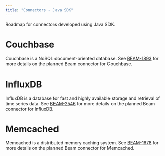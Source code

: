 ```yaml
---
title: "Connectors - Java SDK"
---
```

<!--
Licensed under the Apache License, Version 2.0 (the "License");
you may not use this file except in compliance with the License.
You may obtain a copy of the License at

http://www.apache.org/licenses/LICENSE-2.0

Unless required by applicable law or agreed to in writing, software
distributed under the License is distributed on an "AS IS" BASIS,
WITHOUT WARRANTIES OR CONDITIONS OF ANY KIND, either express or implied.
See the License for the specific language governing permissions and
limitations under the License.
-->

Roadmap for connectors developed using Java SDK.

# Couchbase

Couchbase is a NoSQL document-oriented database. See
[BEAM-1893](https://github.com/apache/beam/issues/18381) for more details on the
planned Beam connector for Couchbase.

# InfluxDB

InfluxDB is a database for fast and highly available storage and retrieval
of time series data. See [BEAM-2546](https://issues.apache.org/jira/browse/BEAM-2546) for
more details on the planned Beam connector for InfluxDB.

# Memcached

Memcached is a distributed memory caching system. See
[BEAM-1678](https://github.com/apache/beam/issues/1795778) for more details on the
planned Beam connector for Memcached.

